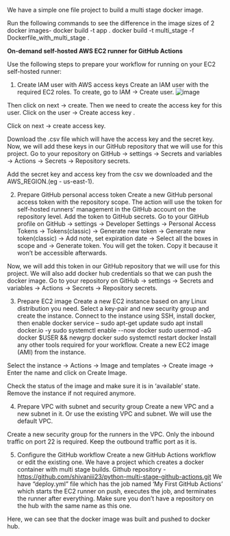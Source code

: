 We have a simple one file project to build a multi stage docker image.

Run the following commands to see the difference in the image sizes of 2 docker images-
docker build -t app .
docker build -t multi_stage -f Dockerfile_with_multi_stage .

**On-demand self-hosted AWS EC2 runner for GitHub Actions**

Use the following steps to prepare your workflow for running on your EC2 self-hosted runner:
1.	Create IAM user with AWS access keys
Create an IAM user with the required EC2 roles. To create, go to IAM -> Create user.
 ![image](https://github.com/shivaniii23/python-multi-stage-github-actions/assets/54891990/3648fa0f-b0e3-45f8-bafd-3c468bead418)

Then click on next ->  create.
Then we need to create the access key for this user. Click on the user -> Create access key .
 
 
Click on next -> create access key.
 
Download the .csv file which will have the access key and the secret key.
Now, we will add these keys in our GitHub repository that we will use for this project.
Go to your repository on GitHub -> settings -> Secrets and variables -> Actions -> Secrets -> Repository secrets.

 
Add the secret key and access key from the csv we downloaded and the AWS_REGION.(eg - us-east-1). 

2.	Prepare GitHub personal access token
Create a new GitHub personal access token with the repository scope. The action will use the token for self-hosted runners’ management in the GitHub account on the repository level. Add the token to GitHub secrets.
Go to your GitHub profile on GitHub -> settings -> Developer Settings -> Personal Access Tokens -> Tokens(classic) -> Generate new token -> Generate new token(classic) -> Add note, set expiration date -> Select all the boxes in scope and -> Generate token.
You will get the token. Copy it because it won’t be accessible afterwards.
 
Now, we will add this token in our GitHub repository that we will use for this project.
We will also add docker hub credentials so that we can push the docker image.
Go to your repository on GitHub -> settings -> Secrets and variables -> Actions -> Secrets -> Repository secrets.
 

3.	Prepare EC2 image
Create a new EC2 instance based on any Linux distribution you need. Select a key-pair and new security group and create the instance.
Connect to the instance using SSH, install docker, then enable docker service –
sudo apt-get update
sudo apt install docker.io -y
sudo systemctl enable --now docker
sudo usermod -aG docker $USER && newgrp docker
sudo systemctl restart docker
Install any other tools required for your workflow. Create a new EC2 image (AMI) from the instance.
 
Select the instance -> Actions -> Image and templates -> Create image -> Enter the name and click on Create Image.
 
Check the status of the image and make sure it is in ‘available’ state. Remove the instance if not required anymore.
 

4.	Prepare VPC with subnet and security group
Create a new VPC and a new subnet in it. Or use the existing VPC and subnet. We will use the default VPC.
 
Create a new security group for the runners in the VPC. Only the inbound traffic on port 22 is required. Keep the outbound traffic port as it is.
 
 

5.	Configure the GitHub workflow
Create a new GitHub Actions workflow or edit the existing one. We have a project which creates a docker container with multi stage builds. 
Github repository - https://github.com/shivaniii23/python-multi-stage-github-actions.git
We have “deploy.yml” file which has the job named ‘My First GitHub Actions’ which starts the EC2 runner on push, executes the job, and terminates the runner after everything.
Make sure you don’t have a repository on the hub with the same name as this one.
 
 
 
 
Here, we can see that the docker image was built and pushed to docker hub.
